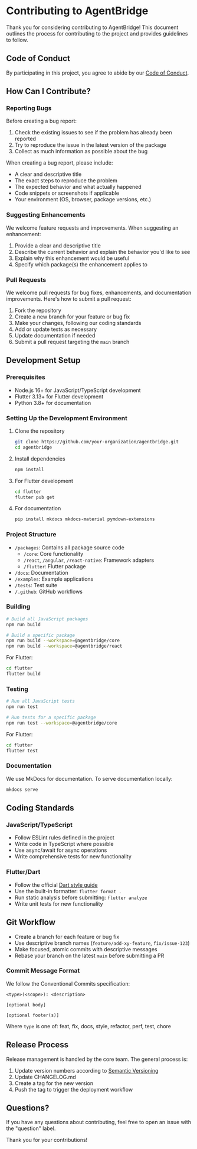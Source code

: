 # Contributing to AgentBridge

Thank you for considering contributing to AgentBridge! This document outlines the process for contributing to the project and provides guidelines to follow.

## Code of Conduct

By participating in this project, you agree to abide by our [Code of Conduct](./CODE_OF_CONDUCT.md).

## How Can I Contribute?

### Reporting Bugs

Before creating a bug report:

1. Check the existing issues to see if the problem has already been reported
2. Try to reproduce the issue in the latest version of the package
3. Collect as much information as possible about the bug

When creating a bug report, please include:

- A clear and descriptive title
- The exact steps to reproduce the problem
- The expected behavior and what actually happened
- Code snippets or screenshots if applicable
- Your environment (OS, browser, package versions, etc.)

### Suggesting Enhancements

We welcome feature requests and improvements. When suggesting an enhancement:

1. Provide a clear and descriptive title
2. Describe the current behavior and explain the behavior you'd like to see
3. Explain why this enhancement would be useful
4. Specify which package(s) the enhancement applies to

### Pull Requests

We welcome pull requests for bug fixes, enhancements, and documentation improvements. Here's how to submit a pull request:

1. Fork the repository
2. Create a new branch for your feature or bug fix
3. Make your changes, following our coding standards
4. Add or update tests as necessary
5. Update documentation if needed
6. Submit a pull request targeting the `main` branch

## Development Setup

### Prerequisites

- Node.js 16+ for JavaScript/TypeScript development
- Flutter 3.13+ for Flutter development
- Python 3.8+ for documentation

### Setting Up the Development Environment

1. Clone the repository
   ```bash
   git clone https://github.com/your-organization/agentbridge.git
   cd agentbridge
   ```

2. Install dependencies
   ```bash
   npm install
   ```

3. For Flutter development
   ```bash
   cd flutter
   flutter pub get
   ```

4. For documentation
   ```bash
   pip install mkdocs mkdocs-material pymdown-extensions
   ```

### Project Structure

- `/packages`: Contains all package source code
  - `/core`: Core functionality
  - `/react`, `/angular`, `/react-native`: Framework adapters
  - `/flutter`: Flutter package
- `/docs`: Documentation
- `/examples`: Example applications
- `/tests`: Test suite
- `/.github`: GitHub workflows

### Building

```bash
# Build all JavaScript packages
npm run build

# Build a specific package
npm run build --workspace=@agentbridge/core
npm run build --workspace=@agentbridge/react
```

For Flutter:
```bash
cd flutter
flutter build
```

### Testing

```bash
# Run all JavaScript tests
npm run test

# Run tests for a specific package
npm run test --workspace=@agentbridge/core
```

For Flutter:
```bash
cd flutter
flutter test
```

### Documentation

We use MkDocs for documentation. To serve documentation locally:

```bash
mkdocs serve
```

## Coding Standards

### JavaScript/TypeScript

- Follow ESLint rules defined in the project
- Write code in TypeScript where possible
- Use async/await for async operations
- Write comprehensive tests for new functionality

### Flutter/Dart

- Follow the official [Dart style guide](https://dart.dev/guides/language/effective-dart/style)
- Use the built-in formatter: `flutter format .`
- Run static analysis before submitting: `flutter analyze`
- Write unit tests for new functionality

## Git Workflow

- Create a branch for each feature or bug fix
- Use descriptive branch names (`feature/add-xy-feature`, `fix/issue-123`)
- Make focused, atomic commits with descriptive messages
- Rebase your branch on the latest `main` before submitting a PR

### Commit Message Format

We follow the Conventional Commits specification:

```
<type>(<scope>): <description>

[optional body]

[optional footer(s)]
```

Where `type` is one of: feat, fix, docs, style, refactor, perf, test, chore

## Release Process

Release management is handled by the core team. The general process is:

1. Update version numbers according to [Semantic Versioning](https://semver.org/)
2. Update CHANGELOG.md
3. Create a tag for the new version
4. Push the tag to trigger the deployment workflow

## Questions?

If you have any questions about contributing, feel free to open an issue with the "question" label.

Thank you for your contributions! 